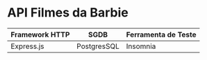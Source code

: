 # API Filmes da Barbie 



| Framework HTTP | SGDB        | Ferramenta de Teste  |
|----------------|-------------|----------------------|
| Express.js     | PostgresSQL | Insomnia             |

